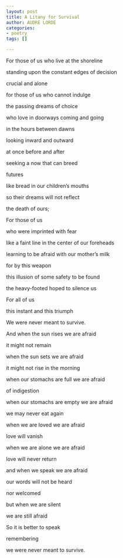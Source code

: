 ```yaml
---
layout: post
title: A Litany for Survival
author: AUDRE LORDE
categories:
- poetry
tags: []

---
```

For those of us who live at the shoreline

standing upon the constant edges of decision

crucial and alone

for those of us who cannot indulge

the passing dreams of choice

who love in doorways coming and going

in the hours between dawns

looking inward and outward

at once before and after

seeking a now that can breed

futures

like bread in our children’s mouths

so their dreams will not reflect

the death of ours;

 

For those of us

who were imprinted with fear

like a faint line in the center of our foreheads

learning to be afraid with our mother’s milk

for by this weapon

this illusion of some safety to be found

the heavy-footed hoped to silence us

For all of us

this instant and this triumph

We were never meant to survive.

 

And when the sun rises we are afraid

it might not remain

when the sun sets we are afraid

it might not rise in the morning

when our stomachs are full we are afraid

of indigestion

when our stomachs are empty we are afraid

we may never eat again

when we are loved we are afraid

love will vanish

when we are alone we are afraid

love will never return

and when we speak we are afraid

our words will not be heard

nor welcomed

but when we are silent

we are still afraid

 

So it is better to speak

remembering

we were never meant to survive.